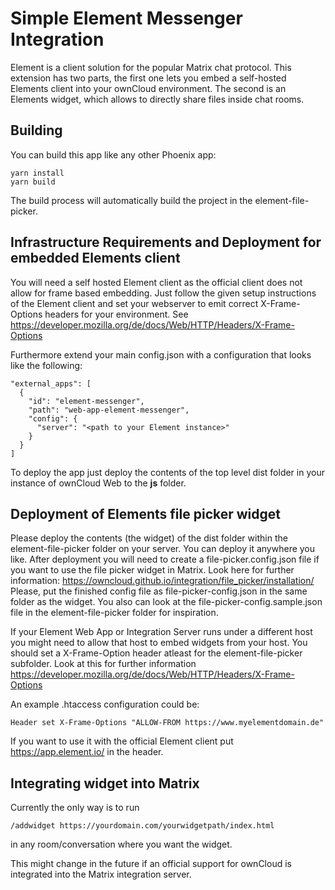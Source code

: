 # Simple Element Messenger Integration

Element is a client solution for the popular Matrix chat protocol.
This extension has two parts, the first one lets you embed a self-hosted Elements client into your ownCloud environment.
The second is an Elements widget, which allows to directly share files inside chat rooms.

## Building

You can build this app like any other Phoenix app:

    yarn install
    yarn build

The build process will automatically build the project in the element-file-picker.

## Infrastructure Requirements and Deployment for embedded Elements client
You will need a self hosted Element client as the official client does not allow for frame based embedding. Just follow the given setup instructions of the Element client and set your webserver to emit correct X-Frame-Options headers for your environment. See https://developer.mozilla.org/de/docs/Web/HTTP/Headers/X-Frame-Options

Furthermore extend your main config.json with a configuration that looks like the following:

    "external_apps": [
      {
        "id": "element-messenger",
        "path": "web-app-element-messenger",
        "config": {
          "server": "<path to your Element instance>"
        }
      }
    ]

To deploy the app just deploy the contents of the top level dist folder in your instance of ownCloud Web to the **js** folder.

## Deployment of Elements file picker widget
Please deploy the contents (the widget) of the dist folder within the element-file-picker folder on your server.
You can deploy it anywhere you like. After deployment you will need to create a file-picker.config.json file if you want to use the file picker widget in Matrix.
Look here for further information: https://owncloud.github.io/integration/file_picker/installation/
Please, put the finished config file as file-picker-config.json in the same folder as the widget.
You also can look at the file-picker-config.sample.json file in the element-file-picker folder for inspiration.

If your Element Web App or Integration Server runs under a different host you might need to allow that host to embed widgets from your host.
You should set a X-Frame-Option header atleast for the element-file-picker subfolder.
Look at this for further information https://developer.mozilla.org/de/docs/Web/HTTP/Headers/X-Frame-Options

An example .htaccess configuration could be:

    Header set X-Frame-Options "ALLOW-FROM https://www.myelementdomain.de"

If you want to use it with the official Element client put https://app.element.io/ in the header.

## Integrating widget into Matrix

Currently the only way is to run

    /addwidget https://yourdomain.com/yourwidgetpath/index.html

in any room/conversation where you want the widget.

This might change in the future if an official support for ownCloud is integrated into the Matrix integration server.
